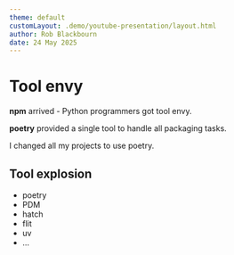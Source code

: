 ```yaml
---
theme: default
customLayout: .demo/youtube-presentation/layout.html
author: Rob Blackbourn
date: 24 May 2025
---
```


# Tool envy

**npm** arrived - Python programmers got tool envy.

**poetry** provided a single tool to handle all packaging tasks.

I changed all my projects to use poetry.

## Tool explosion

* poetry
* PDM
* hatch
* flit
* uv
* ...

